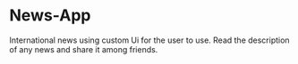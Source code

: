 # News-App
 International news using custom Ui for the user to use. Read the description of any news and share it among friends.
